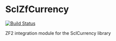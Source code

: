 SclZfCurrency
=============

[![Build Status](https://travis-ci.org/SCLInternet/SclZfCurrency.png?branch=master)](https://travis-ci.org/SCLInternet/SclZfCurrency)

ZF2 integration module for the SclCurrency library
